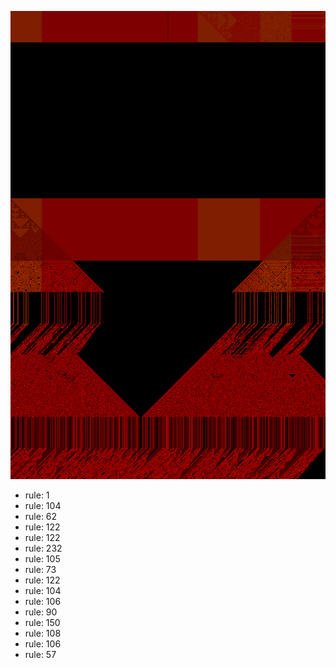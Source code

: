 ![photo](./output.png) 
 * rule: 1
* rule: 104
* rule: 62
* rule: 122
* rule: 122
* rule: 232
* rule: 105
* rule: 73
* rule: 122
* rule: 104
* rule: 106
* rule: 90
* rule: 150
* rule: 108
* rule: 106
* rule: 57
